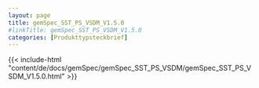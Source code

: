 ```yaml
---
layout: page
title: gemSpec_SST_PS_VSDM_V1.5.0
#linkTitle: gemSpec_SST_PS_VSDM_V1.5.0
categories: [Produkttypsteckbrief]
---
```

{{< include-html "content/de/docs/gemSpec/gemSpec_SST_PS_VSDM/gemSpec_SST_PS_VSDM_V1.5.0.html" >}}